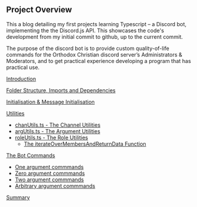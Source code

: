 ## Project Overview

This a blog detailing my first projects learning Typescript – a Discord bot, implementing the the Discord.js API. This showcases the code's development from my initial commit to github, up to the current commit. 

The purpose of the discord bot is to provide custom quality-of-life commands for the Orthodox Christian discord server’s Administrators & Moderators, and to get practical experience developing a program that has practical use.

[Introduction](introduction.md)

[Folder Structure, Imports and Dependencies](importsSection.md)

[Initialisation & Message Initialisation](initialisationAndOnMessage.md)

[Utilities](utilities.md)
- [chanUtils.ts - The Channel Utilities](utilities/roleUtils.md)
- [argUtils.ts - The Argument Utilities](utilities/argUtils.md)
- [roleUtils.ts - The Role Utilities](utilities/roleUtils.md)
  - [The iterateOverMembersAndReturnData Function](utilities/iterate.md)


[The Bot Commands](botCommands.md)
- [One argument commmands](commandDev/oneArg.md)
- [Zero argument commmands](commandDev/zeroArgs.md)
- [Two argument commmands](commandDev/twoArgs.md)
- [Arbitrary argument commmands](commandDev/arbitraryArgs.md)

[Summary](summary.md)

